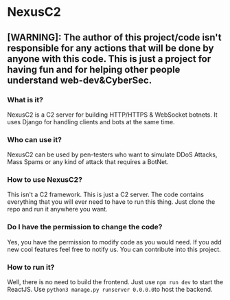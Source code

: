# NexusC2

## [WARNING]: The author of this project/code isn't responsible for any actions that will be done by anyone with this code. This is just a project for having fun and for helping other people understand web-dev&CyberSec.

### What is it?
NexusC2 is a C2 server for building HTTP/HTTPS & WebSocket botnets. It uses Django for handling clients and bots at the same time.
### Who can use it?
NexusC2 can be used by pen-testers who want to simulate DDoS Attacks, Mass Spams or any kind of attack that requires a BotNet.
### How to use NexusC2?
This isn't a C2 framework. This is just a C2 server. The code contains everything that you will ever need to have to run this thing. Just clone the repo and run it anywhere you want.
### Do I have the permission to change the code?
Yes, you have the permission to modify code as you would need. If you add new cool features feel free to notify us. You can contribute into this project.
### How to run it?
Well, there is no need to build the frontend. Just use `npm run dev` to start the ReactJS. Use `python3 manage.py runserver 0.0.0.0`to host the backend.
